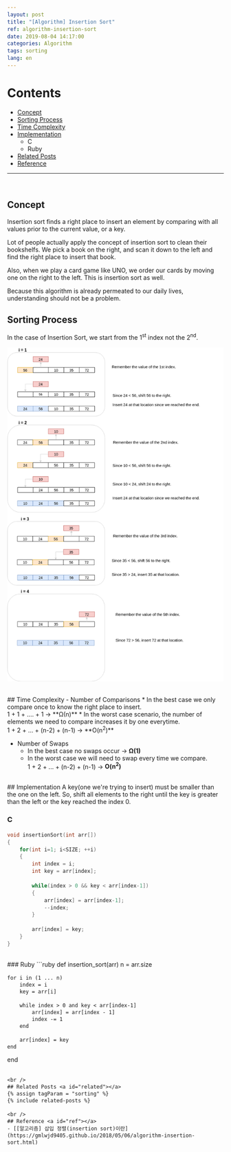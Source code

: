 ```yaml
---
layout: post
title: "[Algorithm] Insertion Sort"
ref: algorithm-insertion-sort
date: 2019-08-04 14:17:00
categories: Algorithm
tags: sorting
lang: en
---
```


# Contents
- [Concept](#concept)
- [Sorting Process](#example)
- [Time Complexity](#timecomp)
- [Implementation](#imp)
  * C
  * Ruby
- [Related Posts](#related)	
- [Reference](#ref)
<hr />
<br />

## Concept<a id="concept"></a>
Insertion sort finds a right place to insert an element by comparing with all values prior to the current value, or a key.

Lot of people actually apply the concept of insertion sort to clean their bookshelfs. We pick a book on the right, and scan it down to the left and find the right place to insert that book.

Also, when we play a card game like UNO, we order our cards by moving one on the right to the left. This is insertion sort as well.

Because this algorithm is already permeated to our daily lives, understanding should not be a problem.
<br />

## Sorting Process <a id="example"></a>

In the case of Insertion Sort, we start from the 1<sup>st</sup> index not the 2<sup>nd</sup>.

![Insertion sort](/assets/images/algorithm/sorting/insertion_sort_en.png)

<br />
## Time Complexity <a id="timecomp"></a>
 - Number of Comparisons
   * In the best case we only compare once to know the right place to insert. <br />
   1 + 1 + .... + 1 → **Ω(n)**
   * In the worst case scenario, the number of elements we need to compare increases it by one everytime. <br />
   1 + 2 + ... + (n-2) + (n-1) →  **O(n<sup>2</sup>)**

 - Number of Swaps
   * In the best case no swaps occur →  **Ω(1)**
   * In the worst case we will need to swap every time we compare. <br />
   1 + 2 + ... + (n-2) + (n-1) →  **O(n<sup>2</sup>)**

<br />
## Implementation <a id="imp"></a>
A key(one we're trying to insert) must be smaller than the one on the left. So, shift all elements to
the right until the key is greater than the left or the key reached the index 0.

### C
```c
void insertionSort(int arr[])
{
	for(int i=1; i<SIZE; ++i)
	{
		int index = i;
		int key = arr[index];

		while(index > 0 && key < arr[index-1])
		{
			arr[index] = arr[index-1];
			--index;
		}

		arr[index] = key;
	}
}
```

<br />
### Ruby
```ruby
def insertion_sort(arr)
    n = arr.size

    for i in (1 ... n)
        index = i
        key = arr[i]

        while index > 0 and key < arr[index-1]
            arr[index] = arr[index - 1]
            index -= 1
        end

        arr[index] = key
    end
end
```

<br />
## Related Posts <a id="related"></a>
{% assign tagParam = "sorting" %}
{% include related-posts %}

<br />
## Reference <a id="ref"></a>
- [[알고리즘] 삽입 정렬(insertion sort)이란](https://gmlwjd9405.github.io/2018/05/06/algorithm-insertion-sort.html)
